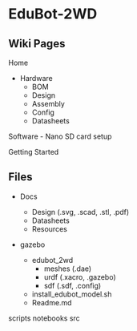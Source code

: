 # EduBot-2WD

Wiki Pages
----------
Home

- Hardware
    - BOM
    - Design 
    - Assembly 
    - Config
    - Datasheets

Software 
    - Nano SD card setup

Getting Started


Files
-----
- Docs
    - Design (.svg, .scad, .stl, .pdf)
    - Datasheets
    - Resources

- gazebo
    - edubot_2wd
        - meshes (.dae)
        - urdf (.xacro, .gazebo)
        - sdf (.sdf, .config)
    - install_edubot_model.sh
    - Readme.md

scripts
notebooks
src 
